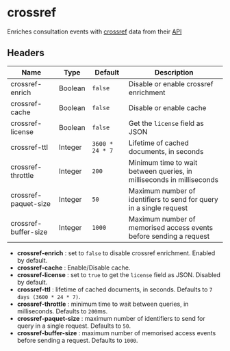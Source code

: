 # crossref

Enriches consultation events with [crossref](http://search.crossref.org/) data from their [API](http://search.crossref.org/help/api)

## Headers
| Name | Type | Default | Description |
| --- | --- | --- | --- |
| crossref-enrich | Boolean | ``false`` | Disable or enable crossref enrichment |
| crossref-cache | Boolean | ``false`` | Disable or enable cache |
| crossref-license | Boolean | ``false`` | Get the ``license`` field as JSON |
| crossref-ttl | Integer | ``3600 * 24 * 7`` | Lifetime of cached documents, in seconds |
| crossref-throttle | Integer | ``200`` | Minimum time to wait between queries, in milliseconds in milliseconds |
| crossref-paquet-size | Integer | ``50`` | Maximum number of identifiers to send for query in a single request |
| crossref-buffer-size | Integer | ``1000`` | Maximum number of memorised access events before sending a request |

+ **crossref-enrich** : set to ``false`` to disable crossref enrichment. Enabled by default.
+ **crossref-cache** : Enable/Disable cache.
+ **crossref-license** : set to ``true`` to get the ``license`` field as JSON. Disabled by default.
+ **crossref-ttl** : lifetime of cached documents, in seconds. Defaults to ``7 days (3600 * 24 * 7)``.
+ **crossref-throttle** : minimum time to wait between queries, in milliseconds. Defaults to ``200``ms.
+ **crossref-paquet-size** : maximum number of identifiers to send for query in a single request. Defaults to ``50``.
+ **crossref-buffer-size** : maximum number of memorised access events before sending a request. Defaults to ``1000``.
